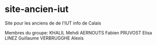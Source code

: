 # site-ancien-iut
Site pour les anciens de de l'IUT info de Calais

Membres du groupe:
KHALIL Mehdi
AERNOUTS Fabien
PRUVOST Elisa
LINEZ Guillaume
VERBRUGGHE Alexis
